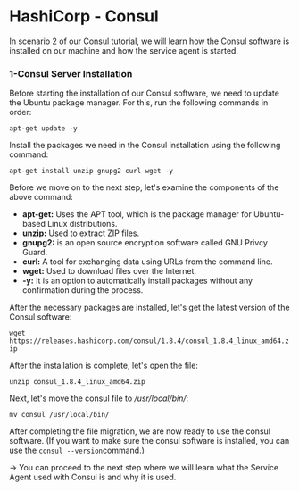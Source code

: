 # HashiCorp - Consul
In scenario 2 of our Consul tutorial, we will learn how the Consul software is installed on our machine and how the service agent is started.
### 1-Consul Server Installation
Before starting the installation of our Consul software, we need to update the Ubuntu package manager. For this, run the following commands in order:

`apt-get update -y`

Install the packages we need in the Consul installation using the following command:

`apt-get install unzip gnupg2 curl wget -y`

Before we move on to the next step, let's examine the components of the above command:
- **apt-get:** Uses the APT tool, which is the package manager for Ubuntu-based Linux distributions.
- **unzip:** Used to extract ZIP files.
- **gnupg2:** is an open source encryption software called GNU Privcy Guard.
- **curl:** A tool for exchanging data using URLs from the command line.
- **wget:** Used to download files over the Internet.
- **-y:** It is an option to automatically install packages without any confirmation during the process.

After the necessary packages are installed, let's get the latest version of the Consul software:

`wget https://releases.hashicorp.com/consul/1.8.4/consul_1.8.4_linux_amd64.zip`

After the installation is complete, let's open the file:

`unzip consul_1.8.4_linux_amd64.zip`

Next, let's move the consul file to */usr/local/bin/*:

`mv consul /usr/local/bin/`

After completing the file migration, we are now ready to use the consul software. (If you want to make sure the consul software is installed, you can use the `consul --version`command.)

-> You can proceed to the next step where we will learn what the Service Agent used with Consul is and why it is used.